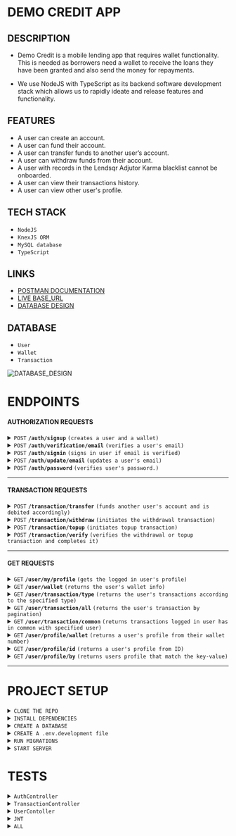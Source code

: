# DEMO CREDIT APP

## DESCRIPTION

- Demo Credit is a mobile lending app that requires wallet functionality. This is needed as borrowers need a wallet to receive the loans they have been granted and also send the money for repayments.

- We use NodeJS with TypeScript as its backend software development stack which allows us to rapidly ideate and release features and functionality.

## FEATURES

- A user can create an account.
- A user can fund their account.
- A user can transfer funds to another user’s account.
- A user can withdraw funds from their account.
- A user with records in the Lendsqr Adjutor Karma blacklist cannot be onboarded.
- A user can view their transactions history.
- A user can view other user's profile.

## TECH STACK

- `NodeJS`
- `KnexJS ORM`
- `MySQL database`
- `TypeScript`

## LINKS

- [POSTMAN DOCUMENTATION](https://documenter.getpostman.com/view/20990487/2sA35JzKQ2)
- [LIVE BASE_URL](https://ugochukwu-ndujekwu-lendsqr-be-test.onrender.com/api/v1)
- [DATABASE DESIGN](https://dbdesigner.page.link/pt4ZVXxSuPuaB9pB9)

## DATABASE

- `User`
- `Wallet`
- `Transaction`

![DATABASE_DESIGN](https://github.com/ndujesco/lendsqr-be-test/assets/92054718/17e7bbd7-414a-4585-a14e-a943e8db43ba)

# ENDPOINTS

#### AUTHORIZATION REQUESTS

<details>
 <summary><code>POST</code> <code><b>/auth/signup</b></code> <code>(creates a user and a wallet)</code></summary>

###

| key          | value    | required | parameter type |
| :----------- | :------- | :------- | :------------- |
| `email`      | `string` | `true`   | `body`         |
| `password`   | `string` | `true`   | `body`         |
| `phone`      | `string` | `true`   | `body`         |
| `first_name` | `string` | `true`   | `body`         |
| `last_name`  | `string` | `true`   | `body`         |

</details>

<details>
 <summary><code>POST</code> <code><b>/auth/verification/email</b></code> <code>(verifies a user's email)</code></summary>

###

| key     | value    | required | parameter type |
| :------ | :------- | :------- | :------------- |
| `email` | `string` | `true`   | `query`        |
| `otp`   | `string` | `true`   | `query`        |

</details>

<details>
 <summary><code>POST</code> <code><b>/auth/signin</b></code> <code>(signs in user if email is verified)</code></summary>

###

| key        | value    | required | parameter type |
| :--------- | :------- | :------- | :------------- |
| `email`    | `string` | `true`   | `body`         |
| `password` | `string` | `true`   | `body`         |

</details>

<details>
 <summary><code>POST</code> <code><b>/auth/update/email</b></code> <code>(updates a user's email)</code></summary>

###

| key       | value    | required | parameter type |
| :-------- | :------- | :------- | :------------- |
| `email`   | `string` | `true`   | `body`         |
| `user_id` | `string` | `true`   | `body`         |

</details>

<details>
 <summary><code>POST</code> <code><b>/auth/password</b></code> <code>(verifies user's password.)</code></summary>

###

`Authentication Required`
| key | value | required | parameter type |
| :--------- | :------- | :------- | :------------- |
| `password` | `string` | `true` | `body` |

</details>

---

#### TRANSACTION REQUESTS

<details>
 <summary><code>POST</code> <code><b>/transaction/transfer</b></code> <code>(funds another user's account and is debited accordingly)</code></summary>

###

`Authentication Required`
| key | value | required | parameter type |
| :------------ | :-------- | :------- | :------------- |
| `receiver_id` | `integer` | `true` | `body` |
| `amount` | `integer` | `true` | `body` |
| `remark` | `text` | `true` | `body` |

</details>

<details>
 <summary><code>POST</code> <code><b>/transaction/withdraw</b></code> <code>(initiates the withdrawal transaction)</code></summary>

###

`Authentication Required`
| key | value | required | parameter type |
| :------- | :-------- | :------- | :------------- |
| `amount` | `integer` | `true` | `body` |

</details>

<details>
  <summary><code>POST</code> <code><b>/transaction/topup</b></code> <code>(initiates topup transaction)</code></summary>

###

`Authentication Required`

| key      | value     | required | parameter type |
| :------- | :-------- | :------- | :------------- |
| `amount` | `integer` | `true`   | `body`         |

</details>

<details>
  <summary><code>POST</code> <code><b>/transaction/verify</b></code> <code>(verifies the withdrawal or topup transaction and completes it)</code></summary>

###

`Authentication Required`
| key | value | required | parameter type |
| :----------- | :-------- | :------- | :------------- |

> | `payment_id` | `integer` | `true` | `body` |

</details>

---

#### GET REQUESTS

<details>
  <summary><code>GET</code> <code><b>/user/my/profile</b></code> <code>(gets the logged in user's profile)</code></summary>

###

`Authentication Required`

</details>

<details>
  <summary><code>GET</code> <code><b>/user/wallet</b></code> <code>(returns the user's wallet info)</code></summary>

###

`Authentication Required`

</details>

<details>
  <summary><code>GET</code> <code><b>/user/transaction/type</b></code> <code>(returns the user's transactions according to the specified type)</code></summary>

###

`Authentication Required`
| key | value | required | parameter type |
| :----------------- | :---------------------------------- | :------- | :------------- |
| `transaction_type` | `enum('topup withdrawal transfer')` | `false` | `query` |

</details>

<details>
  <summary><code>GET</code> <code><b>/user/transaction/all</b></code> <code>(returns the user's transaction by pagination)</code></summary>

###

`Authentication Required`
| key | value | required | parameter type |
| :------------ | :-------- | :------- | :------------- |
| `page_number` | `integer` | `true` | `query` |

</details>

<details>
  <summary><code>GET</code> <code><b>/user/transaction/common</b></code> <code>(returns transactions logged in user has in common with specified user)</code></summary>

###

`Authentication Required`
| key | value | required | parameter type |
| :-------- | :-------- | :------- | :------------- |
| `user_id` | `integer` | `true` | `query` |

</details>

<details>
  <summary><code>GET</code> <code><b>/user/profile/wallet</b></code> <code>(returns a user's profile from their wallet number)</code></summary>

###

`Authentication Required`
| key | value | required | parameter type |
| :-------------- | :-------- | :------- | :------------- |
| `wallet_number` | `integer` | `true` | `query` |

</details>

<details>
  <summary><code>GET</code> <code><b>/user/profile/id</b></code> <code>(returns a user's profile from ID)</code></summary>

###

`Authentication Required`
| key | value | required | parameter type |
| :-------- | :-------- | :------- | :------------- |
| `user_id` | `integer` | `true` | `query` |

</details>

<details>
  <summary><code>GET</code> <code><b>/user/profile/by</b></code> <code>(returns users profile that match the key-value)</code></summary>

###

`Authentication Required`
| key | value | required | parameter type |
| :------ | :------- | :------- | :------------- |
| `key` | `string` | `true` | `query` |
| `value` | `string` | `true` | `query` |

</details>

---

# PROJECT SETUP

<details>
<summary><code>CLONE THE REPO</code> </summary>

######

```bash
git clone https://github.com/ndujesco/lendsqr-be-test.git
```

</details>

<details>
<summary><code>INSTALL DEPENDENCIES</code> </summary>

######

```bash
yarn install
```

</details>

<details>
<summary><code>CREATE A DATABASE</code> </summary>

######

```mysql
CREATE DATABASE lendsqr;
```

</details>

<details>
<summary><code>CREATE A .env.development file</code> </summary>

######

- Create in the root directory
- Check `.env.example` for the variables
- `.env` will not work appropriately
- `.env.production` should be used for production

</details>

<details>
<summary><code>RUN MIGRATIONS</code> </summary>

######

```bash
yarn migrate:latest:dev
```

</details>

<details>
<summary><code>START SERVER</code> </summary>

######

```bash
yarn start:dev
```

</details>

# TESTS

<details>
<summary><code>AuthController</code> </summary>

#####

<img width="632" alt="AUTH TEST" src="https://github.com/ndujesco/lendsqr-be-test/assets/92054718/08eebef9-81e4-4a6f-a8cc-9a23276763b4">


</details>

<details>
<summary><code>TransactionController</code> </summary>

#####

<img width="688" alt="TRANSACTION TEST" src="https://github.com/ndujesco/lendsqr-be-test/assets/92054718/9ce6f94f-6921-443a-9895-f93626162155">

</details>

<details>
<summary><code>UserContoller</code> </summary>

#####

<img width="874" alt="USER TEST" src="https://github.com/ndujesco/lendsqr-be-test/assets/92054718/df15112e-a12f-4aca-8a81-b5b73270fa86">

</details>

<details>
<summary><code>JWT</code> </summary>

#####

<img width="528" alt="JWT TEST" src="https://github.com/ndujesco/lendsqr-be-test/assets/92054718/381f8c39-76c6-4e26-99e4-90de4f8d0023">

</details>

<details>
<summary><code>ALL</code> </summary>

#####

<img width="444" alt="ALL TESTS" src="https://github.com/ndujesco/lendsqr-be-test/assets/92054718/b12b33ed-10ca-4db2-92dc-38f8592faab1">

</details>
